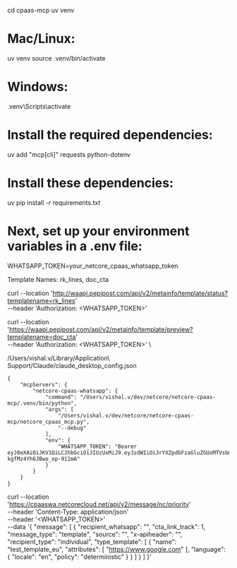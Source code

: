 cd cpaas-mcp
uv venv

# Mac/Linux:
uv venv
source .venv/bin/activate

# Windows:
.venv\Scripts\activate

# Install the required dependencies:
uv add "mcp[cli]" requests python-dotenv

# Install these dependencies:
uv pip install -r requirements.txt

# Next, set up your environment variables in a .env file:
WHATSAPP_TOKEN=your_netcore_cpaas_whatsapp_token

Template Names:
rk_lines, doc_cta

curl --location 'http://waapi.pepipost.com/api/v2/metainfo/template/status?templatename=rk_lines' \
--header 'Authorization: <WHATSAPP_TOKEN>'

curl --location 'https://waapi.pepipost.com/api/v2/metainfo/template/preview?templatename=doc_cta' \
--header 'Authorization: <WHATSAPP_TOKEN>' \

/Users/vishal.v/Library/Application\ Support/Claude/claude_desktop_config.json

```
{
    "mcpServers": {
        "netcore-cpaas-whatsapp": {
            "command": "/Users/vishal.v/dev/netcore/netcore-cpaas-mcp/.venv/bin/python",
            "args": [
                "/Users/vishal.v/dev/netcore/netcore-cpaas-mcp/netcore_cpaas_mcp.py",
                "--debug"
            ],
            "env": {
                "WHATSAPP_TOKEN": "Bearer eyJ0eXAiOiJKV1QiLCJhbGciOiJIUzUxMiJ9.eyJzdWIiOiJrYXZpdGFzaGluZGUxMTVsbm5jcWZ8OTg2NzY0NDY3MyIsImV4cCI6MjU2Njk4NTc5OX0.uxxL3e_v51LTyjQjBu662gxWfW1_equlYytErq4wMGpAEDGXna7V0NxY6uI3UwC-kgfMz4Yh6JBwo_op-911mA"
            }
        }
    }
}
```


curl --location 'https://cpaaswa.netcorecloud.net/api/v2/message/nc/priority' \
--header 'Content-Type: application/json' \
--header '<WHATSAPP_TOKEN>' \
--data '{
    "message": [
        {
            "recipient_whatsapp": "",
            "cta_link_track": 1,
            "message_type": "template",
            "source": "",
            "x-apiheader": "",
            "recipient_type": "individual",
            "type_template": [
                {
                    "name": "test_template_eu",
                    "attributes": [
                        "https://www.google.com"
                    ],
                    "language": {
                        "locale": "en",
                        "policy": "deterministic"
                    }
                }
            ]
        }
    ]
}'